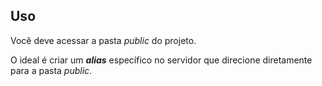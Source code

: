 ## Uso
Você deve acessar a pasta *public* do projeto.

O ideal é criar um ***alias*** específico no servidor que direcione diretamente para a pasta *public*.
